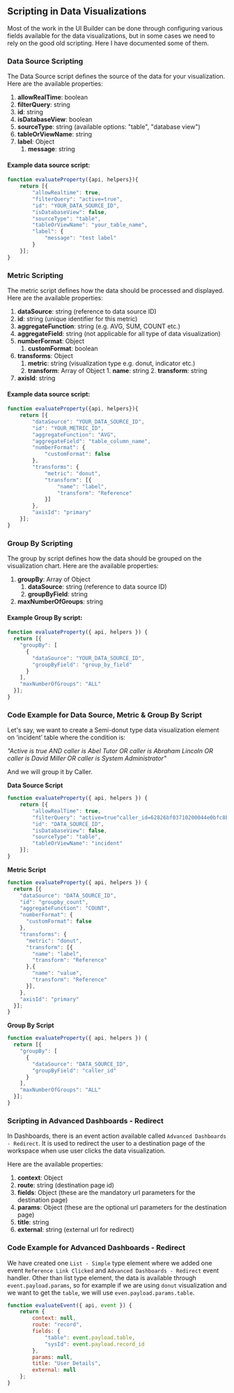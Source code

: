 ﻿## Scripting in Data Visualizations
Most of the work in the UI Builder can be done through configuring various fields available for the data visualizations, but in some cases we need to rely on the good old scripting. Here I have documented some of them.
### Data Source Scripting
The Data Source script defines the source of the data for your visualization. Here are the available properties:
 1. **allowRealTime**: boolean
 2. **filterQuery**: string
 3. **id**: string
 4. **isDatabaseView**: boolean
 5. **sourceType**: string (available options: "table", "database view")
 6. **tableOrViewName**: string
 7. **label**: Object
	1. **message**: string
#### Example data source script:
```javascript
function evaluateProperty({api, helpers}){
	return [{
		"allowRealtime": true,
		"filterQuery": "active=true",
		"id": "YOUR_DATA_SOURCE_ID",
		"isDatabaseView": false,
		"sourceType": "table",
		"tableOrViewName": "your_table_name",
		"label": {
			"message": "test label"
		}
	}];
}
```
### Metric Scripting
The metric script defines how the data should be processed and displayed. Here are the available properties:
 1. **dataSource**: string (reference to data source ID)
 2. **id**: string (unique identifier for this metric)
 3. **aggregateFunction**:  string (e.g. AVG, SUM, COUNT etc.)
 4. **aggregateField**: string (not applicable for all type of data visualization)
 5. **numberFormat**: Object
	1. **customFormat**: boolean
6. **transforms**: Object
	1.  **metric**: string (visualization type e.g. donut, indicator etc.)
	2.  **transform**: Array of Object 
			1.  **name**: string
			2. **transform**: string
7. **axisId**: string
#### Example data source script:
```javascript
function evaluateProperty({api, helpers}){
	return [{
		"dataSource": "YOUR_DATA_SOURCE_ID",
		"id": "YOUR_METRIC_ID",
		"aggregateFunction": "AVG",
		"aggregateField": "table_column_name",
		"numberFormat": {
			"customFormat": false
		},
		"transforms": {
			"metric": "donut",
			"transform": [{
				"name": "label",
				"transform": "Reference"
			}]
		},
		"axisId": "primary"
	}];
}
```
### Group By Scripting
The group by script defines how the data should be grouped on the visualization chart. Here are the available properties:

1.  **groupBy**: Array of Object
    1.  **dataSource**: string (reference to data source ID)   
    2.  **groupByField**: string        
2.  **maxNumberOfGroups**: string
#### Example Group By script:
```javascript
function evaluateProperty({ api, helpers }) {
  return [{
    "groupBy": [
      {
        "dataSource": "YOUR_DATA_SOURCE_ID",
        "groupByField": "group_by_field"
      }
    ],
    "maxNumberOfGroups": "ALL"
  }];
}
```
### Code Example for Data Source, Metric & Group By Script
Let's say, we want to create a Semi-donut type data visualization element on ‘incident’ table where the condition is:

*"Active is true AND caller is Abel Tutor OR caller is Abraham Lincoln OR caller is David Miller OR caller is System Administrator"* 

And we will group it by Caller.

**Data Source Script**
```javascript
function evaluateProperty({ api, helpers }) {
	return [{
		"allowRealTime": true,
		"filterQuery": "active=true^caller_id=62826bf03710200044e0bfc8bcbe5df1^ORcaller_id=a8f98bb0eb32010045e1a5115206fe3a^ORcaller_id=77ad8176731313005754660c4cf6a7de^ORcaller_id=6816f79cc0a8016401c5a33be04be441",
		"id": "DATA_SOURCE_ID",
		"isDatabaseView": false,
		"sourceType": "table",
		"tableOrViewName": "incident"
	}];
}
```
**Metric Script**
```javascript
function evaluateProperty({ api, helpers }) {
  return [{
    "dataSource": "DATA_SOURCE_ID",
    "id": "groupby_count",
    "aggregateFunction": "COUNT",
    "numberFormat": {
      "customFormat": false
    },
    "transforms": {
      "metric": "donut",
      "transform": [{
        "name": "label",
        "transform": "Reference"
      },{
        "name": "value",
        "transform": "Reference"
      }],
    },
    "axisId": "primary"
  }];
}
```
**Group By Script**
```javascript
function evaluateProperty({ api, helpers }) {
  return [{
    "groupBy": [
      {
        "dataSource": "DATA_SOURCE_ID",
        "groupByField": "caller_id"
      }
    ],
    "maxNumberOfGroups": "ALL"
  }];
}
```
### Scripting in Advanced Dashboards - Redirect
In Dashboards, there is an event action available called `Advanced Dashboards - Redirect`. It is used to redirect the user to a destination page of the workspace when use user clicks the data visualization.

Here are the available properties:
1. **context**: Object
2. **route**: string (destination page id)
3. **fields**: Object (these are the mandatory url parameters for the destination page)
4. **params**: Object (these are the optional url parameters for the destination page)
5. **title**: string
6. **external**: string (external url for redirect)

### Code Example for Advanced Dashboards - Redirect
We have created one `List - Simple` type element where we added one event `Reference Link Clicked` and `Advanced Dashboards - Redirect` event handler.
Other than list type element, the data is available through `event.payload.params`, so for example if we are using `donut` visualization and we want to get the `table`, we will use ``even.payload.params.table``.
```javascript
function evaluateEvent({ api, event }) {
	return {
		context: null,
		route: "record",
		fields: {
			"table": event.payload.table,
			"sysId": event.payload.record_id
		},
		params: null,
		title: "User Details",
		external: null
	};
}
```

